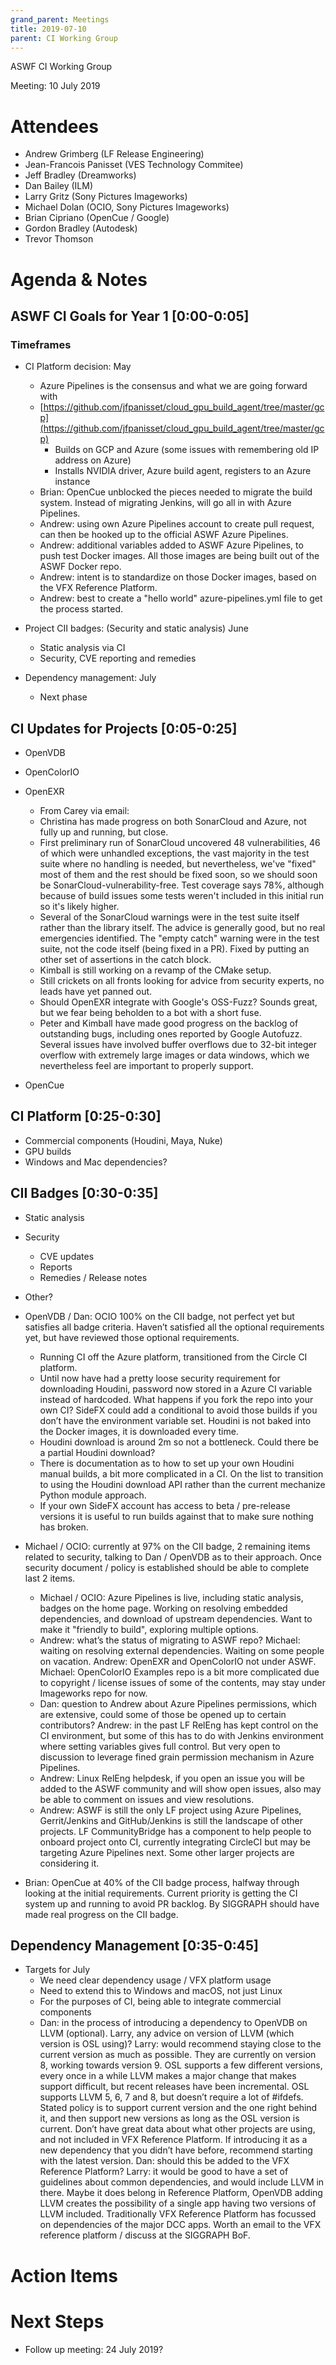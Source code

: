 ```yaml
---
grand_parent: Meetings
title: 2019-07-10
parent: CI Working Group
---
```

ASWF CI Working Group

Meeting:   10 July 2019

# Attendees

* Andrew Grimberg (LF Release Engineering)
* Jean-Francois Panisset (VES Technology Commitee)
* Jeff Bradley (Dreamworks)
* Dan Bailey (ILM)
* Larry Gritz (Sony Pictures Imageworks)
* Michael Dolan (OCIO, Sony Pictures Imageworks)
* Brian Cipriano (OpenCue / Google)
* Gordon Bradley (Autodesk)
* Trevor Thomson

# Agenda & Notes

## ASWF CI Goals for Year 1  [0:00-0:05]

### Timeframes

* CI Platform decision:   May
    * Azure Pipelines is the consensus and what we are going forward with
    * [https://github.com/jfpanisset/cloud_gpu_build_agent/tree/master/gcp](https://github.com/jfpanisset/cloud_gpu_build_agent/tree/master/gcp)
        * Builds on GCP and Azure (some issues with remembering old IP address on Azure)
        * Installs NVIDIA driver, Azure build agent, registers to an Azure instance
    * Brian: OpenCue unblocked the pieces needed to migrate the build system. Instead of migrating Jenkins, will go all in with Azure Pipelines.
    * Andrew: using own Azure Pipelines account to create pull request, can then be hooked up to the official ASWF Azure Pipelines.
    * Andrew: additional variables added to ASWF Azure Pipelines, to push test Docker images. All those images are being built out of the ASWF Docker repo.
    * Andrew: intent is to standardize on those Docker images, based on the VFX Reference Platform.
    * Andrew: best to create a "hello world" azure-pipelines.yml file to get the process started.

* Project CII badges:  (Security and static analysis) June
    * Static analysis via CI
    * Security, CVE reporting and remedies

* Dependency management: July
    * Next phase

## CI Updates for Projects [0:05-0:25]

* OpenVDB
* OpenColorIO
* OpenEXR
    * From Carey via email:
    * Christina has made progress on both SonarCloud and Azure, not fully up and running, but close.
    * First preliminary run of SonarCloud uncovered 48 vulnerabilities, 46 of which were unhandled exceptions, the vast majority in the test suite where no handling is needed, but nevertheless, we've "fixed" most of them and the rest should be fixed soon, so we should soon be SonarCloud-vulnerability-free. Test coverage says 78%, although because of build issues some tests weren't included in this initial run so it's likely higher.
    * Several of the SonarCloud warnings were in the test suite itself rather than the library itself. The advice is generally good, but no real emergencies identified. The "empty catch" warning were in the test suite, not the code itself (being fixed in a PR). Fixed by putting an other set of assertions in the catch block.
    * Kimball is still working on a revamp of the CMake setup.
    * Still crickets on all fronts looking for advice from security experts, no leads have yet panned out.
    * Should OpenEXR integrate with Google's OSS-Fuzz? Sounds great, but we fear being beholden to a bot with a short fuse.
    * Peter and Kimball have made good progress on the backlog of outstanding bugs, including ones reported by Google Autofuzz. Several issues have involved buffer overflows due to 32-bit integer overflow with extremely large images or data windows, which we nevertheless feel are important to properly support.

* OpenCue

## CI Platform [0:25-0:30]

* Commercial components (Houdini, Maya, Nuke)
* GPU builds
* Windows and Mac dependencies?

## CII Badges  [0:30-0:35]

* Static analysis
* Security
    * CVE updates
    * Reports
    * Remedies / Release notes

* Other?

* OpenVDB / Dan: OCIO 100% on the CII badge, not perfect yet but satisfies all badge criteria. Haven’t satisfied all the optional requirements yet, but have reviewed those optional requirements.
    * Running CI off the Azure platform, transitioned from the Circle CI platform.
    * Until now have had a pretty loose security requirement for downloading Houdini, password now stored in a Azure CI variable instead of hardcoded. What happens if you fork the repo into your own CI? SideFX could add a conditional to avoid those builds if you don’t have the environment variable set. Houdini is not baked into the Docker images, it is downloaded every time.
    * Houdini download is around 2m so not a bottleneck. Could there be a partial Houdini download?
    * There is documentation as to how to set up your own Houdini manual builds, a bit more complicated in a CI. On the list to transition to using the Houdini download API rather than the current mechanize Python module approach.
    * If your own SideFX account has access to beta / pre-release versions it is useful to run builds against that to make sure nothing has broken.
* Michael / OCIO: currently at 97% on the CII badge, 2 remaining items related to security, talking to Dan / OpenVDB as to their approach. Once security document / policy is established should be able to complete last 2 items.
    * Michael / OCIO: Azure Pipelines is live, including static analysis, badges on the home page. Working on resolving embedded dependencies, and download of upstream dependencies. Want to make it "friendly to build", exploring multiple options.
    * Andrew: what’s the status of migrating to ASWF repo? Michael: waiting on resolving external dependencies. Waiting on some people on vacation. Andrew: OpenEXR and OpenColorIO not under ASWF. Michael: OpenColorIO Examples repo is a bit more complicated due to copyright / license issues of some of the contents, may stay under Imageworks repo for now.
    * Dan: question to Andrew about Azure Pipelines permissions, which are extensive, could some of those be opened up to certain contributors? Andrew: in the past LF RelEng has kept control on the CI environment, but some of this has to do with Jenkins environment where setting variables gives full control. But very open to discussion to leverage fined grain permission mechanism in Azure Pipelines.
    * Andrew: Linux RelEng helpdesk, if you open an issue you will be added to the ASWF community and will show open issues, also may be able to comment on issues and view resolutions.
    * Andrew: ASWF is still the only LF project using Azure Pipelines, Gerrit/Jenkins and GitHub/Jenkins is still the landscape of other projects. LF CommunityBridge has a component to help people to onboard project onto CI, currently integrating CircleCI but may be targeting Azure Pipelines next. Some other larger projects are considering it.

* Brian: OpenCue at 40% of the CII badge process, halfway through looking at the initial requirements. Current priority is getting the CI system up and running to avoid PR backlog. By SIGGRAPH should have made real progress on the CII badge.

## Dependency Management [0:35-0:45]

* Targets for July
    * We need clear dependency usage / VFX platform usage
    * Need to extend this to Windows and macOS, not just Linux
    * For the purposes of CI, being able to integrate commercial components
    * Dan: in the process of introducing a dependency to OpenVDB on LLVM (optional). Larry, any advice on version of LLVM (which version is OSL using)? Larry: would recommend staying close to the current version as much as possible. They are currently on version 8, working towards version 9. OSL supports a few different versions, every once in a while LLVM makes a major change that makes support difficult, but recent releases have been incremental. OSL supports LLVM 5, 6, 7 and 8, but doesn’t require a lot of #ifdefs. Stated policy is to support current version and the one right behind it, and then support new versions as long as the OSL version is current. Don’t have great data about what other projects are using, and not included in VFX Reference Platform. If introducing it as a new dependency that you didn’t have before, recommend starting with the latest version. Dan: should this be added to the VFX Reference Platform? Larry: it would be good to have a set of guidelines about common dependencies, and would include LLVM in there. Maybe it does belong in Reference Platform, OpenVDB adding LLVM creates the possibility of a single app having two versions of LLVM included. Traditionally VFX Reference Platform has focussed on dependencies of the major DCC apps. Worth an email to the VFX reference platform / discuss at the SIGGRAPH BoF.

# Action Items

# Next Steps

* Follow up meeting: 24 July 2019?

